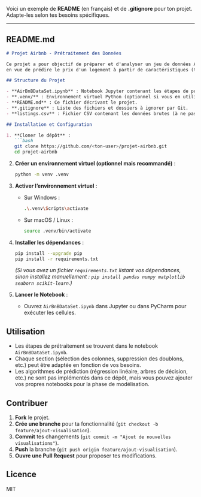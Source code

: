 Voici un exemple de **README** (en français) et de **.gitignore** pour ton projet. Adapte-les selon tes besoins spécifiques.

---

## README.md

```markdown
# Projet Airbnb - Prétraitement des Données

Ce projet a pour objectif de préparer et d'analyser un jeu de données Airbnb, 
en vue de prédire le prix d'un logement à partir de caractéristiques (type de logement, quartier, etc.).

## Structure du Projet

- **AirBnBDataSet.ipynb** : Notebook Jupyter contenant les étapes de prétraitement (suppression des doublons, gestion des valeurs manquantes, etc.) et l'analyse descriptive des données.
- **.venv/** : Environnement virtuel Python (optionnel si vous en utilisez un). 
- **README.md** : Ce fichier décrivant le projet.
- **.gitignore** : Liste des fichiers et dossiers à ignorer par Git.
- **listings.csv** : Fichier CSV contenant les données brutes (à ne pas committer si le dataset est volumineux ou confidentiel).

## Installation et Configuration

1. **Cloner le dépôt** :
   ```bash
   git clone https://github.com/<ton-user>/projet-airbnb.git
   cd projet-airbnb
   ```

2. **Créer un environnement virtuel (optionnel mais recommandé)** :
   ```bash
   python -m venv .venv
   ```

3. **Activer l’environnement virtuel** :
   - Sur Windows :
     ```bash
     .\.venv\Scripts\activate
     ```
   - Sur macOS / Linux :
     ```bash
     source .venv/bin/activate
     ```

4. **Installer les dépendances** :
   ```bash
   pip install --upgrade pip
   pip install -r requirements.txt
   ```
   *(Si vous avez un fichier `requirements.txt` listant vos dépendances, sinon installez manuellement : `pip install pandas numpy matplotlib seaborn scikit-learn`.)*

5. **Lancer le Notebook** :
   - Ouvrez `AirBnBDataSet.ipynb` dans Jupyter ou dans PyCharm pour exécuter les cellules.

## Utilisation

- Les étapes de prétraitement se trouvent dans le notebook `AirBnBDataSet.ipynb`.
- Chaque section (sélection des colonnes, suppression des doublons, etc.) peut être adaptée en fonction de vos besoins.
- Les algorithmes de prédiction (régression linéaire, arbres de décision, etc.) ne sont pas implémentés dans ce dépôt, 
  mais vous pouvez ajouter vos propres notebooks pour la phase de modélisation.

## Contribuer

1. **Fork** le projet.
2. **Crée une branche** pour ta fonctionnalité (`git checkout -b feature/ajout-visualisation`).
3. **Commit** tes changements (`git commit -m "Ajout de nouvelles visualisations"`).
4. **Push** la branche (`git push origin feature/ajout-visualisation`).
5. **Ouvre une Pull Request** pour proposer tes modifications.

## Licence
MIT